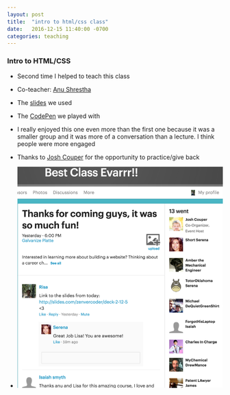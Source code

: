 ```yaml
---
layout: post
title:  "intro to html/css class"
date:   2016-12-15 11:40:00 -0700
categories: teaching
---
```


### Intro to HTML/CSS

* Second time I helped to teach this class

* Co-teacher: [Anu Shrestha](https://www.linkedin.com/in/anudle)

* The [slides](http://slides.com/zenvercoder/deck-2-12-5) we used

* The [CodePen](http://codepen.io/zenvercoder/pen/mOgLXB) we played with

* I really enjoyed this one even more than the first one because it was a smaller group and it was more of a conversation than a lecture. I think people were more engaged

* Thanks to [Josh Couper](https://www.linkedin.com/in/joshcouper) for the opportunity to practice/give back

* ![Chrome Dev Tools Demo](images/ChromeDevTools.png)


